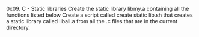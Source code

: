 0x09. C - Static libraries
Create the static library libmy.a containing all the functions listed below
Create a script called create static lib.sh that creates a static library called liball.a from all the .c files that are in the current directory.
